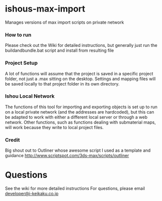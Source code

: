 # ishous-max-import
Manages versions of max import scripts on private network

### How to run
Please check out the Wiki for detailed instructions, but generally just run the buildandbundle.bat script and install from resulting file

### Project Setup
A lot of functions will assume that the project is saved in a specific project folder, not just a .max sitting on the desktop.
Settings and mapping files will be saved locally to that project folder in its own directory.

### Ishou Local Network
The functions of this tool for importing and exporting objects is set up to run on a local private network (and the addresses are hardcoded),
but this can be adapted to work with either a different local server or through a web network.
Other functions, such as functions dealing with submaterial maps, will work because they write to local project files.

### Credit
Big shout out to Outliner whose awesome script I used as a template and guidance
http://www.scriptspot.com/3ds-max/scripts/outliner

# Questions
See the wiki for more detailed instructions
For questions, please email developer@i-keikaku.co.jp
